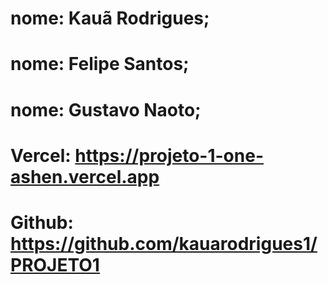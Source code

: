 # nome: Kauã Rodrigues;
# nome: Felipe Santos;
# nome: Gustavo Naoto;

# Vercel: https://projeto-1-one-ashen.vercel.app

# Github: https://github.com/kauarodrigues1/PROJETO1
